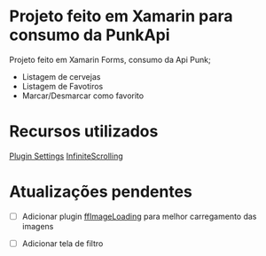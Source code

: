# Projeto feito em Xamarin para consumo da PunkApi

Projeto feito em Xamarin Forms, consumo da Api Punk;

- Listagem de cervejas
- Listagem de Favotiros
- Marcar/Desmarcar como favorito

# Recursos utilizados

[Plugin Settings](https://github.com/jamesmontemagno/SettingsPlugin)
[InfiniteScrolling](https://github.com/mattleibow/InfiniteScrolling)

# Atualizações pendentes

- [ ] Adicionar plugin [ffImageLoading](https://github.com/luberda-molinet/FFImageLoading) para melhor carregamento das imagens
- [ ] Adicionar tela de filtro

